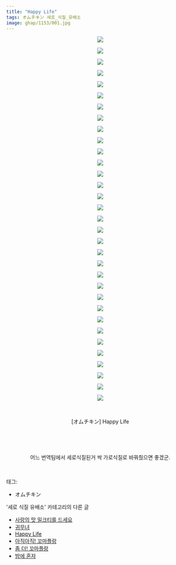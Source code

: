 ```yaml
---
title: "Happy Life"
tags: オムチキン 세로_식질_유배소
image: ghap/1153/001.jpg
---
```

<div class="article">
<p style="text-align: center; clear: none; float: none;"><img src="{{ site.nasurl }}/ghap/1153/001.jpg"/></p>
<p style="text-align: center; clear: none; float: none;"><img src="{{ site.nasurl }}/ghap/1153/002.jpg"/></p>
<p style="text-align: center; clear: none; float: none;"><img src="{{ site.nasurl }}/ghap/1153/003.jpg"/></p>
<p style="text-align: center; clear: none; float: none;"><img src="{{ site.nasurl }}/ghap/1153/004.jpg"/></p>
<p style="text-align: center; clear: none; float: none;"><img src="{{ site.nasurl }}/ghap/1153/005.jpg"/></p>
<p style="text-align: center; clear: none; float: none;"><img src="{{ site.nasurl }}/ghap/1153/006.jpg"/></p>
<p style="text-align: center; clear: none; float: none;"><img src="{{ site.nasurl }}/ghap/1153/007.jpg"/></p>
<p style="text-align: center; clear: none; float: none;"><img src="{{ site.nasurl }}/ghap/1153/008.jpg"/></p>
<p style="text-align: center; clear: none; float: none;"><img src="{{ site.nasurl }}/ghap/1153/009.jpg"/></p>
<p style="text-align: center; clear: none; float: none;"><img src="{{ site.nasurl }}/ghap/1153/010.jpg"/></p>
<p style="text-align: center; clear: none; float: none;"><img src="{{ site.nasurl }}/ghap/1153/011.jpg"/></p>
<p style="text-align: center; clear: none; float: none;"><img src="{{ site.nasurl }}/ghap/1153/012.jpg"/></p>
<p style="text-align: center; clear: none; float: none;"><img src="{{ site.nasurl }}/ghap/1153/013.jpg"/></p>
<p style="text-align: center; clear: none; float: none;"><img src="{{ site.nasurl }}/ghap/1153/014.jpg"/></p>
<p style="text-align: center; clear: none; float: none;"><img src="{{ site.nasurl }}/ghap/1153/015.jpg"/></p>
<p style="text-align: center; clear: none; float: none;"><img src="{{ site.nasurl }}/ghap/1153/016.jpg"/></p>
<p style="text-align: center; clear: none; float: none;"><img src="{{ site.nasurl }}/ghap/1153/017.jpg"/></p>
<p style="text-align: center; clear: none; float: none;"><img src="{{ site.nasurl }}/ghap/1153/018.jpg"/></p>
<p style="text-align: center; clear: none; float: none;"><img src="{{ site.nasurl }}/ghap/1153/019.jpg"/></p>
<p style="text-align: center; clear: none; float: none;"><img src="{{ site.nasurl }}/ghap/1153/020.jpg"/></p>
<p style="text-align: center; clear: none; float: none;"><img src="{{ site.nasurl }}/ghap/1153/021.jpg"/></p>
<p style="text-align: center; clear: none; float: none;"><img src="{{ site.nasurl }}/ghap/1153/022.jpg"/></p>
<p style="text-align: center; clear: none; float: none;"><img src="{{ site.nasurl }}/ghap/1153/023.jpg"/></p>
<p style="text-align: center; clear: none; float: none;"><img src="{{ site.nasurl }}/ghap/1153/024.jpg"/></p>
<p style="text-align: center; clear: none; float: none;"><img src="{{ site.nasurl }}/ghap/1153/025.jpg"/></p>
<p style="text-align: center; clear: none; float: none;"><img src="{{ site.nasurl }}/ghap/1153/026.jpg"/></p>
<p style="text-align: center; clear: none; float: none;"><img src="{{ site.nasurl }}/ghap/1153/027.jpg"/></p>
<p style="text-align: center; clear: none; float: none;"><img src="{{ site.nasurl }}/ghap/1153/028.jpg"/></p>
<p style="text-align: center; clear: none; float: none;"><img src="{{ site.nasurl }}/ghap/1153/029.jpg"/></p>
<p style="text-align: center; clear: none; float: none;"><img src="{{ site.nasurl }}/ghap/1153/030.jpg"/></p>
<p style="text-align: center; clear: none; float: none;"><img src="{{ site.nasurl }}/ghap/1153/031.jpg"/></p>
<p style="text-align: center; clear: none; float: none;"><img src="{{ site.nasurl }}/ghap/1153/032.jpg"/></p>
<p style="text-align: center; clear: none; float: none;"><img src="{{ site.nasurl }}/ghap/1153/033.jpg"/></p>
<p style="text-align: center; clear: none; float: none;"><br/></p>
<p style="text-align: center; clear: none; float: none;">[オムチキン] Happy Life</p>
<p style="text-align: center; clear: none; float: none;"><br/></p>
<p style="text-align: center; clear: none; float: none;"><br/></p>
<p style="text-align: center; clear: none; float: none;">어느 번역팀에서 세로식질된거 싹 가로식질로 바꿔줬으면 좋겠군.</p>
<p><br/></p>
</div><div class="tagTrail">
<p>태그: </p>
<ul>
<li>オムチキン</li>
</ul>
</div><div class="another">
<p>'세로 식질 유배소' 카테고리의 다른 글</p>
<ul>
<li><a href="/2016-07-28-ghap_1184">사랑의 맛 밀크티를 드세요</a></li>
<li><a href="/2016-07-28-ghap_1177">귀무녀</a></li>
<li><a href="/2016-07-27-ghap_1153">Happy Life</a></li>
<li><a href="/2016-07-26-ghap_1118">아직아직! 꼬마플랑</a></li>
<li><a href="/2016-07-22-ghap_1005">좀 더! 꼬마플랑</a></li>
<li><a href="/2016-07-21-ghap_993">밤에 혼자</a></li>
</ul>
</div><div class="cb_module cb_fluid">
<div class="cb_wrt cb_profile">
</div><!-- commentList close -->
</div>